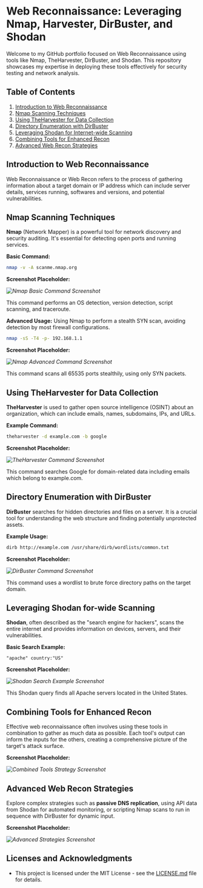 # Web Reconnaissance: Leveraging Nmap, Harvester, DirBuster, and Shodan

Welcome to my GitHub portfolio focused on Web Reconnaissance using tools like Nmap, TheHarvester, DirBuster, and Shodan. This repository showcases my expertise in deploying these tools effectively for security testing and network analysis.

## Table of Contents

1. [Introduction to Web Reconnaissance](#introduction-to-web-reconnaissance)
2. [Nmap Scanning Techniques](#nmap-scanning-techniques)
3. [Using TheHarvester for Data Collection](#using-theharvester-for-data-collection)
4. [Directory Enumeration with DirBuster](#directory-enumeration-with-dirbuster)
5. [Leveraging Shodan for Internet-wide Scanning](#leveraging-shodan-for-internet-wide-scanning)
6. [Combining Tools for Enhanced Recon](#combining-tools-for-enhanced-recon)
7. [Advanced Web Recon Strategies](#advanced-web-recon-strategies)

## Introduction to Web Reconnaissance

Web Reconnaissance or Web Recon refers to the process of gathering information about a target domain or IP address which can include server details, services running, softwares and versions, and potential vulnerabilities.

## Nmap Scanning Techniques

**Nmap** (Network Mapper) is a powerful tool for network discovery and security auditing. It's essential for detecting open ports and running services. 

**Basic Command:**
```bash
nmap -v -A scanme.nmap.org
```

**Screenshot Placeholder:**

_![Nmap Basic Command Screenshot](URL_to_image)_

This command performs an OS detection, version detection, script scanning, and traceroute.

**Advanced Usage:** Using Nmap to perform a stealth SYN scan, avoiding detection by most firewall configurations.
```bash
nmap -sS -T4 -p- 192.168.1.1
```

**Screenshot Placeholder:**

_![Nmap Advanced Command Screenshot](URL_to_image)_

This command scans all 65535 ports stealthily, using only SYN packets.

## Using TheHarvester for Data Collection

**TheHarvester** is used to gather open source intelligence (OSINT) about an organization, which can include emails, names, subdomains, IPs, and URLs.

**Example Command:**
```bash
theharvester -d example.com -b google
```

**Screenshot Placeholder:**

_![TheHarvester Command Screenshot](URL_to_image)_

This command searches Google for domain-related data including emails which belong to example.com.

## Directory Enumeration with DirBuster

**DirBuster** searches for hidden directories and files on a server. It is a crucial tool for understanding the web structure and finding potentially unprotected assets.

**Example Usage:**
```bash
dirb http://example.com /usr/share/dirb/wordlists/common.txt
```

**Screenshot Placeholder:**

_![DirBuster Command Screenshot](URL_to_image)_

This command uses a wordlist to brute force directory paths on the target domain.

## Leveraging Shodan for-wide Scanning

**Shodan**, often described as the "search engine for hackers", scans the entire internet and provides information on devices, servers, and their vulnerabilities.

**Basic Search Example:**
```
"apache" country:"US"
```

**Screenshot Placeholder:**

_![Shodan Search Example Screenshot](URL_to_image)_

This Shodan query finds all Apache servers located in the United States.

## Combining Tools for Enhanced Recon

Effective web reconnaissance often involves using these tools in combination to gather as much data as possible. Each tool's output can inform the inputs for the others, creating a comprehensive picture of the target's attack surface.

**Screenshot Placeholder:**

_![Combined Tools Strategy Screenshot](URL_to_image)_

## Advanced Web Recon Strategies

Explore complex strategies such as **passive DNS replication**, using API data from Shodan for automated monitoring, or scripting Nmap scans to run in sequence with DirBuster for dynamic input.

**Screenshot Placeholder:**

_![Advanced Strategies Screenshot](URL_to_image)_

## Licenses and Acknowledgments

- This project is licensed under the MIT License - see the [LICENSE.md](LICENSE.md) file for details.
 
